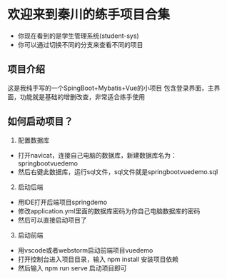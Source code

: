 # 欢迎来到秦川的练手项目合集

- 你现在看到的是学生管理系统(student-sys)
- 你可以通过切换不同的分支来查看不同的项目

## 项目介绍
这是我纯手写的一个SpingBoot+Mybatis+Vue的小项目
包含登录界面，主界面，功能就是基础的增删改查，非常适合练手使用

## 如何启动项目？
1. 配置数据库
  - 打开navicat，连接自己电脑的数据库，新建数据库名为：springbootvuedemo
  - 然后右键此数据库，运行sql文件，sql文件就是springbootvuedemo.sql
2. 启动后端
  - 用IDE打开后端项目springdemo
  - 修改application.yml里面的数据库密码为你自己电脑数据库的密码
- 然后可以直接启动项目了
3. 启动前端
  - 用vscode或者webstorm启动前端项目vuedemo
  - 打开控制台进入项目目录，输入 npm install 安装项目依赖
  - 然后输入 npm run serve 启动项目即可
